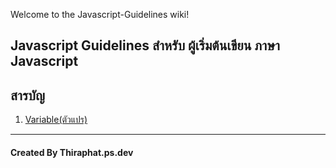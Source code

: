 Welcome to the Javascript-Guidelines wiki!
## Javascript Guidelines สำหรับ ผู้เริ่มต้นเขียน ภาษา Javascript

## สารบัญ
1. [Variable(ตัวแปร)](https://github.com/thiraphat-ps-dev/Javascript-Guidelines/wiki/Variable)

-------
#### Created By Thiraphat.ps.dev
